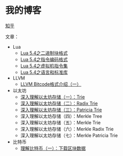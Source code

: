 # 我的博客

[知乎](https://www.zhihu.com/people/zxh-40-87/posts)

文章：

* Lua
  * [Lua 5.4之二进制块格式](articles/lua/2020_10_26_lua54_bc.md)
  * [Lua 5.4之指令编码格式](articles/lua/2020_10_31_lua54_instr.md)
  * [Lua 5.4之虚拟机指令集](articles/lua/2020_11_07_lua54_is.md)
  * [Lua 5.4之语言和标准库](articles/lua/2020_11_10_lua54_lang.md)
* LLVM
  * [LLVM Bitcode格式介绍（一）](articles/llvm/2020_11_23_bc.md)
* 以太坊
  * [深入理解以太坊存储（一）：Trie](articles/eth/2020_12_20_mpt1_trie.md)
  * [深入理解以太坊存储（二）：Radix Trie](articles/eth/2020_12_25_mpt2_radix_trie.md)
  * [深入理解以太坊存储（三）：Patricia Trie](articles/eth/2020_12_31_mpt3_patricia_trie.md)
  * 深入理解以太坊存储（四）：Merkle Tree
  * 深入理解以太坊存储（五）：Merkle Trie
  * 深入理解以太坊存储（六）：Merkle Radix Trie
  * 深入理解以太坊存储（七）：Merkle Patricia Trie
* 比特币
  * [理解比特币（一）：下载区块数据](articles/btc/2021_07_25_mybtc1_download_blocks.md)



